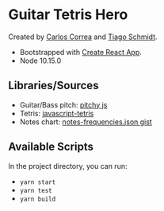 # Guitar Tetris Hero

Created by [Carlos Correa](https://github.com/caiobzen) and [Tiago Schmidt](https://github.com/schmidtas).


* Bootstrapped with [Create React App](https://github.com/facebook/create-react-app).
* Node 10.15.0

## Libraries/Sources

* Guitar/Bass pitch: [pitchy js](https://github.com/ianprime0509/pitchy)
* Tetris: [javascript-tetris](https://github.com/caiobzen/javascript-tetris)
* Notes chart: [notes-frequencies.json gist](https://gist.github.com/i-Robi/8684800)

## Available Scripts

In the project directory, you can run:

* `yarn start`
* `yarn test`
* `yarn build`